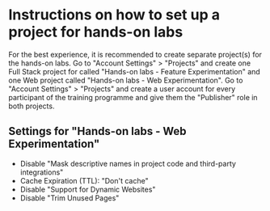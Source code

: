 # Instructions on how to set up a project for hands-on labs

For the best experience, it is recommended to create separate project(s) for the hands-on labs.
Go to "Account Settings" > "Projects" and create one Full Stack project for called "Hands-on labs - Feature Experimentation" and one Web project called "Hands-on labs - Web Experimentation".
Go to "Account Settings" > "Projects" and create a user account for every participant of the training programme and give them the "Publisher" role in both projects.


## Settings for "Hands-on labs - Web Experimentation"
- Disable "Mask descriptive names in project code and third-party integrations"
- Cache Expiration (TTL): "Don't cache"
- Disable "Support for Dynamic Websites"
- Disable "Trim Unused Pages"
